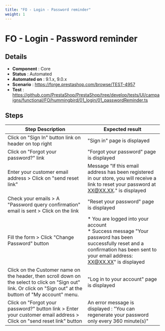 ```yaml
---
title: "FO - Login - Password reminder"
weight: 1
---
```


# FO - Login - Password reminder
## Details
* **Component** : Core
* **Status** : Automated
* **Automated on** : 9.1.x, 9.0.x
* **Scenario** : https://forge.prestashop.com/browse/TEST-4957
* **Test** : https://github.com/PrestaShop/PrestaShop/tree/develop/tests/UI/campaigns/functional/FO/hummingbird/01_login/01_passwordReminder.ts

## Steps
| Step Description | Expected result |
| ----- | ----- |
| Click on "Sign In" button link on header on top right | "Sign in" page is displayed |
| Click on "Forgot your password?" link | "Forgot your password" page is displayed |
| Enter your customer email address > Click on "send reset link" | Message "If this email address has been registered in our store, you will receive a link to reset your password at  XX@XX.XX." is displayed |
| Check your emails > A "Password query confirmation" email is sent > Click on the link | "Reset your password" page is displayed |
| Fill the form > Click "Change Password" button | * You are logged into your account<br> * Success message "Your password has been successfully reset and a confirmation has been sent to your email address: XX@XX.XX" is displayed |
| Click on the Customer name on the header, then scroll down on the select to click on "Sign out" link. Or click on "Sign out" at the buttom of "My account" menu. | "Log in to your account" page is displayed |
| Click on "Forgot your password?" button link > Enter your customer email address > Click on "send reset link" button | An error message is displayed : "You can regenerate your password only every 360 minute(s)" |

